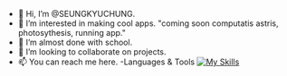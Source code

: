 - 👋 Hi, I’m @SEUNGKYUCHUNG.
- 👀 I’m interested in making cool apps. "coming soon computatis astris, photosythesis, running app."
- 🌱 I’m almost done with school. 
- 💞️ I’m looking to collaborate on projects. 
- 📫 You can reach me here.
-Languages & Tools
[![My Skills](https://skillicons.dev/icons?i=cpp,cs,python,java,azure,mysql,sqlite,docker,dotnet)](https://skillicons.dev)

